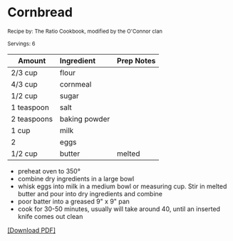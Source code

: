 # Cornbread

<small>Recipe by: The Ratio Cookbook, modified by the O'Connor clan</small>

<small>Servings: 6</small>

| Amount      | Ingredient    | Prep Notes |
| ----------- | :------------ | :--------- |
| 2/3 cup     | flour         |            |
| 4/3 cup     | cornmeal      |            |
| 1/2 cup     | sugar         |            |
| 1 teaspoon  | salt          |            |
| 2 teaspoons | baking powder |            |
| 1 cup       | milk          |            |
| 2           | eggs          |            |
| 1/2 cup     | butter        | melted     |

- preheat oven to 350°
- combine dry ingredients in a large bowl
- whisk eggs into milk in a medium bowl or measuring cup. Stir in melted butter and pour into dry ingredients and combine
- poor batter into a greased 9" x 9" pan
- cook for 30-50 minutes, usually will take around 40, until an inserted knife comes out clean

<!-- Tags:
- side
- vegetarian
- easy
- oven
-->

[\[Download PDF\]](/pdf/breads/cornbread.pdf)
